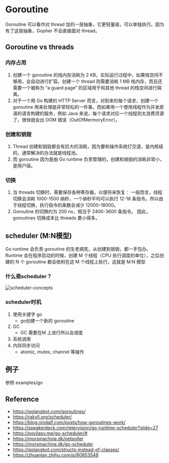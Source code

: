 # Goroutine
Goroutine 可以看作对 thread 加的一层抽象，它更轻量级，可以单独执行。因为有了这层抽象，Gopher 不会直接面对 thread。

## Goroutine vs threads 

### 内存占用

1. 创建一个 goroutine 的栈内存消耗为 2 KB，实际运行过程中，如果栈空间不够用，会自动进行扩容。创建一个 thread 则需要消耗 1 MB 栈内存，而且还需要一个被称为 “a guard page” 的区域用于和其他 thread 的栈空间进行隔离。
2. 对于一个用 Go 构建的 HTTP Server 而言，对到来的每个请求，创建一个 goroutine 用来处理是非常轻松的一件事。而如果用一个使用线程作为并发原语的语言构建的服务，例如 Java 来说，每个请求对应一个线程则太浪费资源了，很快就会出 OOM 错误（OutOfMermoryError）。

### 创建和销毀

1. Thread 创建和销毀都会有巨大的消耗，因为要和操作系统打交道，是内核级的，通常解决的办法就是线程池。
2. 而 goroutine 因为是由 Go runtime 负责管理的，创建和销毁的消耗非常小，是用户级。

### 切换

1. 当 threads 切换时，需要保存各种寄存器，以便将来恢复：
一般而言，线程切换会消耗 1000-1500 纳秒，一个纳秒平均可以执行 12-18 条指令。所以由于线程切换，执行指令的条数会减少 12000-18000。
2. Goroutine 的切换约为 200 ns，相当于 2400-3600 条指令。
因此，goroutines 切换成本比 threads 要小得多。

## scheduler (M:N模型)

Go runtime 会负责 goroutine 的生老病死，从创建到销毁，都一手包办。
Runtime 会在程序启动的时候，创建 M 个线程（CPU 执行调度的单位），之后创建的 N 个 goroutine 都会依附在这 M 个线程上执行。这就是 M:N 模型

### 什么是scheduler？
![scheduler-concepts](https://rakyll.org/img/scheduler-concepts.png)

### scheduler时机

1. 使用关键字 go
    * go创建一个新的 goroutine
2. GC
    * GC 需要在M 上进行所以会调度
3. 系统调用
4. 内存同步访问
    * atomic, mutex, channel 等操作

## 例子

参照 examples/go

## Reference

* https://golangbot.com/goroutines/
* https://rakyll.org/scheduler/
* https://blog.nindalf.com/posts/how-goroutines-work/
* https://speakerdeck.com/retervision/go-runtime-scheduler?slide=27
* https://povilasv.me/go-scheduler/#
* https://morsmachine.dk/netpoller
* https://morsmachine.dk/go-scheduler
* https://golangbot.com/structs-instead-of-classes/
* https://zhuanlan.zhihu.com/p/80853548


